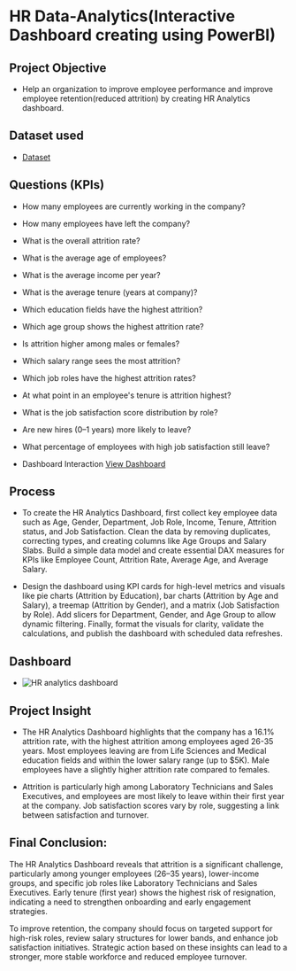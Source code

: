 # HR Data-Analytics(Interactive Dashboard creating using PowerBI)

## Project Objective
- Help an organization to improve employee performance and improve employee retention(reduced attrition) by creating HR Analytics dashboard.

## Dataset used
- <a href="https://github.com/SNEHA-NB/Data-Analysis-powerBI-dashboard/blob/main/HR%20Analytics%20dashboard.pbit"> Dataset</a>

## Questions (KPIs)
- How many employees are currently working in the company?
- How many employees have left the company?
- What is the overall attrition rate?
- What is the average age of employees?
- What is the average income per year?
- What is the average tenure (years at company)?
- Which education fields have the highest attrition?
- Which age group shows the highest attrition rate?
- Is attrition higher among males or females?
- Which salary range sees the most attrition?
- Which job roles have the highest attrition rates?
- At what point in an employee's tenure is attrition highest?
- What is the job satisfaction score distribution by role?
- Are new hires (0–1 years) more likely to leave?
- What percentage of employees with high job satisfaction still leave?

- Dashboard Interaction <a href="https://github.com/SNEHA-NB/Data-Analysis-powerBI-dashboard/blob/main/HR%20analytics%20dashboard.png"> View Dashboard<a/> 

## Process
- To create the HR Analytics Dashboard, first collect key employee data such as Age, Gender, Department, Job Role, Income, Tenure, Attrition status, and Job Satisfaction. Clean the data by removing duplicates, correcting types, and creating columns like Age Groups and Salary Slabs. Build a simple data model and create essential DAX measures for KPIs like Employee Count, Attrition Rate, Average Age, and Average Salary.

- Design the dashboard using KPI cards for high-level metrics and visuals like pie charts (Attrition by Education), bar charts (Attrition by Age and Salary), a treemap (Attrition by Gender), and a matrix (Job Satisfaction by Role). Add slicers for Department, Gender, and Age Group to allow dynamic filtering. Finally, format the visuals for clarity, validate the calculations, and publish the dashboard with scheduled data refreshes.

## Dashboard
- ![HR analytics dashboard](https://github.com/user-attachments/assets/feadd4e5-4573-46ba-bb5d-1874832ec342)

## Project Insight
- The HR Analytics Dashboard highlights that the company has a 16.1% attrition rate, with the highest attrition among employees aged 26-35 years. Most employees leaving are from Life Sciences and Medical education fields and within the lower salary range (up to $5K). Male employees have a slightly higher attrition rate compared to females.

- Attrition is particularly high among Laboratory Technicians and Sales Executives, and employees are most likely to leave within their first year at the company. Job satisfaction scores vary by role, suggesting a link between satisfaction and turnover.

## Final Conclusion:
The HR Analytics Dashboard reveals that attrition is a significant challenge, particularly among younger employees (26–35 years), lower-income groups, and specific job roles like Laboratory Technicians and Sales Executives. Early tenure (first year) shows the highest risk of resignation, indicating a need to strengthen onboarding and early engagement strategies.

To improve retention, the company should focus on targeted support for high-risk roles, review salary structures for lower bands, and enhance job satisfaction initiatives. Strategic action based on these insights can lead to a stronger, more stable workforce and reduced employee turnover.

